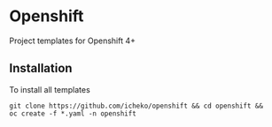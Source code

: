 # Openshift
Project templates for Openshift 4+

## Installation

To install all templates
```
git clone https://github.com/icheko/openshift && cd openshift &&
oc create -f *.yaml -n openshift
```
